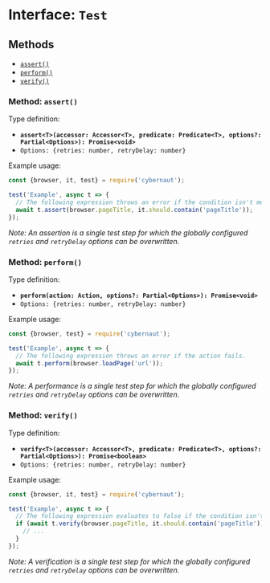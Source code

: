 # Interface: `Test`

## Methods

* [`assert()`](#method-assert)
* [`perform()`](#method-perform)
* [`verify()`](#method-verify)

### Method: `assert()`

Type definition:

* **`assert<T>(accessor: Accessor<T>, predicate: Predicate<T>, options?: Partial<Options>): Promise<void>`**
* `Options: {retries: number, retryDelay: number}`

Example usage:

```js
const {browser, it, test} = require('cybernaut');

test('Example', async t => {
  // The following expression throws an error if the condition isn't met.
  await t.assert(browser.pageTitle, it.should.contain('pageTitle'));
});
```

*Note: An assertion is a single test step for which the globally configured `retries` and `retryDelay` options can be overwritten.*

### Method: `perform()`

Type definition:

* **`perform(action: Action, options?: Partial<Options>): Promise<void>`**
* `Options: {retries: number, retryDelay: number}`

Example usage:

```js
const {browser, test} = require('cybernaut');

test('Example', async t => {
  // The following expression throws an error if the action fails.
  await t.perform(browser.loadPage('url'));
});
```

*Note: A performance is a single test step for which the globally configured `retries` and `retryDelay` options can be overwritten.*

### Method: `verify()`

Type definition:

* **`verify<T>(accessor: Accessor<T>, predicate: Predicate<T>, options?: Partial<Options>): Promise<boolean>`**
* `Options: {retries: number, retryDelay: number}`

Example usage:

```js
const {browser, it, test} = require('cybernaut');

test('Example', async t => {
  // The following expression evaluates to false if the condition isn't met.
  if (await t.verify(browser.pageTitle, it.should.contain('pageTitle'))) {
    // ...
  }
});
```

*Note: A verification is a single test step for which the globally configured `retries` and `retryDelay` options can be overwritten.*
